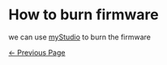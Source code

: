 # How to burn firmware



we can use [myStudio](../../5.2-ApplicationUse/5.2.2-mystudio/320pi/3-flash_firmwares.md) to burn the firmware




[← Previous Page](./1-firmware.md)